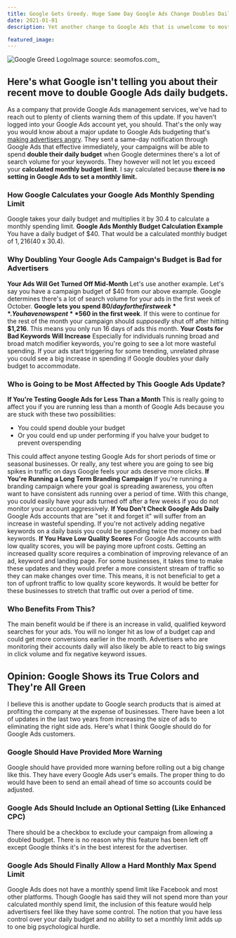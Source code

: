```yaml
---
title: Google Gets Greedy. Huge Same Day Google Ads Change Doubles Daily Budget
date: 2021-01-01
description: Yet another change to Google Ads that is unwelcome to most advertisers.

featured_image:
---
```

![Google Greed Logo](https://www.gaintap.com/wp-content/uploads/2017/10/Google-Greed.jpg)Image source: seomofos.com_

## **Here's what Google isn't telling you about their recent move to double Google Ads daily budgets.**

As a company that provide Google Ads management services, we've had to reach out to plenty of clients warning them of this update. If you haven't logged into your Google Ads account yet, you should. That's the only way you would know about a major update to Google Ads budgeting that's [making advertisers angry](https://www.searchenginejournal.com/google-doubles-adwords-budgets-advertisers-unhappy/217577/). They sent a same-day notification through Google Ads that effective immediately, your campaigns will be able to spend **double their daily budget** when Google determines there's a lot of search volume for your keywords. They however will not let you exceed your **calculated monthly budget limit**. I say calculated because **there is no setting in Google Ads to set a monthly limit.**

### How Google Calculates your Google Ads Monthly Spending Limit

Google takes your daily budget and multiplies it by 30.4 to calculate a monthly spending limit. **Google Ads Monthly Budget Calculation Example** You have a daily budget of $40\. That would be a calculated monthly budget of $1,216 ($40 x 30.4).

### Why Doubling Your Google Ads Campaign's Budget is Bad for Advertisers

**Your Ads Will Get Turned Off Mid-Month** Let's use another example. Let's say you have a campaign budget of $40 from our above example. Google determines there's a lot of search volume for your ads in the first week of October. **Google lets you spend $80 / day for the first week**. You have now spent **$560 in the first week**. If this were to continue for the rest of the month your campaign should _supposedly_ shut off after hitting **$1,216**. This means you only run 16 days of ads this month. **Your Costs for Bad Keywords Will Increase** Especially for individuals running broad and broad match modifier keywords, you're going to see a lot more wasteful spending. If your ads start triggering for some trending, unrelated phrase you could see a big increase in spending if Google doubles your daily budget to accommodate.

### Who is Going to be Most Affected by This Google Ads Update?

**If You're Testing Google Ads for Less Than a Month** This is really going to affect you if you are running less than a month of Google Ads because you are stuck with these two possibilities:

*   You could spend double your budget
*   Or you could end up under performing if you halve your budget to prevent overspending

This could affect anyone testing Google Ads for short periods of time or seasonal businesses. Or really, any test where you are going to see big spikes in traffic on days Google feels your ads deserve more clicks. **If You're Running a Long Term Branding Campaign** If you're running a branding campaign where your goal is spreading awareness, you often want to have consistent ads running over a period of time. With this change, you could easily have your ads turned off after a few weeks if you do not monitor your account aggressively. **If You Don't Check Google Ads Daily** Google Ads accounts that are "set it and forget it" will suffer from an increase in wasteful spending. If you're not actively adding negative keywords on a daily basis you could be spending twice the money on bad keywords. **If You Have Low Quality Scores** For Google Ads accounts with low quality scores, you will be paying more upfront costs. Getting an increased quality score requires a combination of improving relevance of an ad, keyword and landing page. For some businesses, it takes time to make these updates and they would prefer a more consistent stream of traffic so they can make changes over time. This means, it is not beneficial to get a ton of upfront traffic to low quality score keywords. It would be better for these businesses to stretch that traffic out over a period of time.

### Who Benefits From This?

The main benefit would be if there is an increase in valid, qualified keyword searches for your ads. You will no longer hit as low of a budget cap and could get more conversions earlier in the month. Advertisers who are monitoring their accounts daily will also likely be able to react to big swings in click volume and fix negative keyword issues.

## Opinion: Google Shows its True Colors and They're All Green

I believe this is another update to Google search products that is aimed at profiting the company at the expense of businesses. There have been a lot of updates in the last two years from increasing the size of ads to eliminating the right side ads. Here's what I think Google should do for Google Ads customers.

### **Google Should Have Provided More Warning**

Google should have provided more warning before rolling out a big change like this. They have every Google Ads user's emails. The proper thing to do would have been to send an email ahead of time so accounts could be adjusted.

### **Google Ads Should Include an Optional Setting (Like Enhanced CPC)**

There should be a checkbox to exclude your campaign from allowing a doubled budget. There is no reason why this feature has been left off except Google thinks it's in the best interest for the advertiser.

### Google Ads Should Finally Allow a Hard Monthly Max Spend Limit

Google Ads does not have a monthly spend limit like Facebook and most other platforms. Though Google has said they will not spend more than your calculated monthly spend limit, the inclusion of this feature would help advertisers feel like they have some control. The notion that you have less control over your daily budget and no ability to set a monthly limit adds up to one big psychological hurdle.